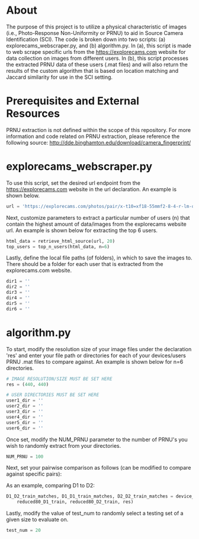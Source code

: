 # About

The purpose of this project is to utilize a physical characteristic of images (i.e., Photo-Response Non-Uniformity or PRNU) to aid in Source Camera Identification (SCI). The code is broken down into two scripts: (a) explorecams_webscraper.py, and (b) algorithm.py. In (a), this script is made to web scrape specific urls from the https://explorecams.com website for data collection on images from different users. In (b), this script processes the extracted PRNU data of these users (.mat files) and will also return the results of the custom algorithm that is based on location matching and Jaccard similarity for use in the SCI setting.   

# Prerequisites and External Resources
PRNU extraction is not defined within the scope of this repository. For more information and code related on PRNU extraction, please reference the following source: http://dde.binghamton.edu/download/camera_fingerprint/

# explorecams_webscraper.py

To use this script, set the desired url endpoint from the https://explorecams.com website in the url declaration. An example is shown below.

```py
url = 'https://explorecams.com/photos/pair/x-t10=xf18-55mmf2-8-4-r-lm-ois'
```

Next, customize parameters to extract a particular number of users (n) that contain the highest amount of data/images from the explorecams website url. An example is shown below for extracting the top 6 users.

```py
html_data = retrieve_html_source(url, 20)
top_users = top_n_users(html_data, n=6)
```

Lastly, define the local file paths (of folders), in which to save the images to. There should be a folder for each user that is extracted from the explorecams.com website.

```py
dir1 = ''
dir2 = ''
dir3 = ''
dir4 = ''
dir5 = ''
dir6 = ''
```

# algorithm.py

To start, modify the resolution size of your image files under the declaration 'res' and enter your file path or directories for each of your devices/users PRNU .mat files to compare against. An example is shown below for n=6 directories.

```py
# IMAGE RESOLUTION/SIZE MUST BE SET HERE
res = (440, 440)

# USER DIRECTORIES MUST BE SET HERE
user1_dir = ''
user2_dir = ''
user3_dir = ''
user4_dir = ''
user5_dir = ''
user6_dir = ''
```

Once set, modify the NUM_PRNU parameter to the number of PRNU's you wish to randomly extract from your directories.  

```py
NUM_PRNU = 100
```

Next, set your pairwise comparison as follows (can be modified to compare against specific pairs):

As an example, comparing D1 to D2:
```py
D1_D2_train_matches, D1_D1_train_matches, D2_D2_train_matches = device_combinations(
    reduced80_D1_train, reduced80_D2_train, res)
```

Lastly, modify the value of test_num to randomly select a testing set of a given size to evaluate on.  

```py 
test_num = 20
```
